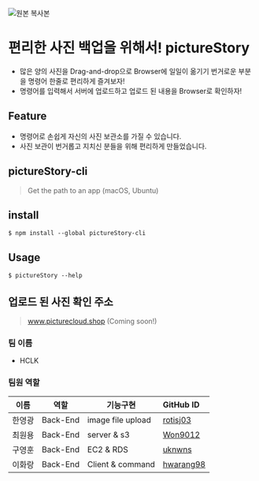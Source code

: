 ![원본 복사본](https://user-images.githubusercontent.com/89367209/158614822-f04d5bfd-7543-4f1b-ad23-845583dbfcbd.png)

# 편리한 사진 백업을 위해서! pictureStory
* 많은 양의 사진을 Drag-and-drop으로 Browser에 일일이 옮기기 번거로운 부분을 명령어 한줄로 편리하게 즐겨보자!
* 명령어를 입력해서 서버에 업로드하고 업로드 된 내용을 Browser로 확인하자!


## Feature
 - 명령어로 손쉽게 자신의 사진 보관소를 가질 수 있습니다.
 - 사진 보관이 번거롭고 지치신 분들을 위해 편리하게 만들었습니다.


## pictureStory-cli
> Get the path to an app (macOS, Ubuntu)


## install
```$ npm install --global pictureStory-cli```


## Usage
```$ pictureStory --help```


## 업로드 된 사진 확인 주소
> www.picturecloud.shop (Coming soon!)



### 팀 이름
- HCLK

### 팀원 역할

| 이름         | 역할      |기능구현 | GitHub ID    |
| ------------ | ----------|---------- | :--- |
| 한영광 | Back-End |image file upload |[rotisj03](https://github.com/rotisj03) |
| 최원용 | Back-End |server & s3 |[Won9012](https://github.com/Won9012) |
| 구영훈 | Back-End |EC2 & RDS|[uknwns](https://github.com/uknwns) |
| 이화랑 | Back-End |Client & command|[hwarang98](https://github.com/hwarang98) |
